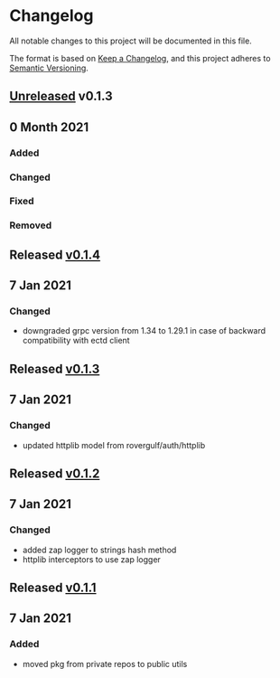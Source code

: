 # Changelog
All notable changes to this project will be documented in this file.

The format is based on [Keep a Changelog](https://keepachangelog.com/en/1.0.0/),
and this project adheres to [Semantic Versioning](https://semver.org/spec/v2.0.0.html).

## [Unreleased] v0.1.3

## 0 Month 2021
### Added

### Changed

### Fixed

### Removed

## Released [v0.1.4]
## 7 Jan 2021

### Changed
- downgraded grpc version from 1.34 to 1.29.1 in case of backward compatibility with ectd client

## Released [v0.1.3]
## 7 Jan 2021

### Changed
- updated httplib model from rovergulf/auth/httplib

## Released [v0.1.2]
## 7 Jan 2021

### Changed
- added zap logger to strings hash method
- httplib interceptors to use zap logger


## Released [v0.1.1]
## 7 Jan 2021

### Added
- moved pkg from private repos to public utils


[Unreleased]: https://github.com/rovergulf/utils/compare/v0.1.4...HEAD
[v0.1.4]: https://github.com/rovergulf/utils/compare/v0.1.4...v0.1.3
[v0.1.3]: https://github.com/rovergulf/utils/compare/v0.1.3...v0.1.2
[v0.1.2]: https://github.com/rovergulf/utils/compare/v0.1.2...v0.1.1
[v0.1.1]: https://github.com/rovergulf/utils/tree/v0.1.1
